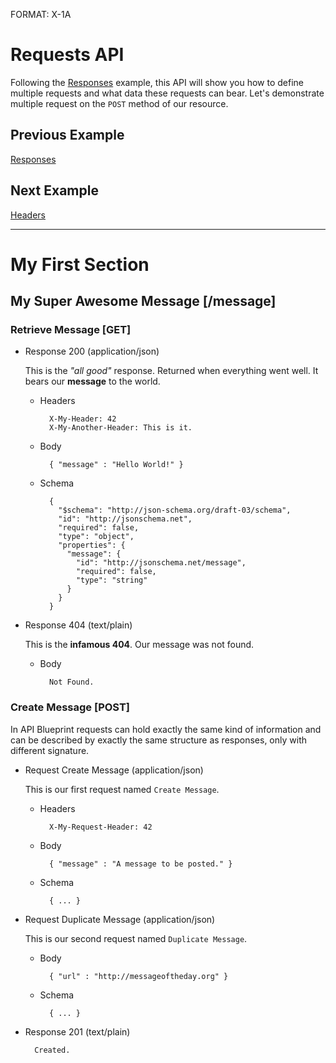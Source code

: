 FORMAT: X-1A

# Requests API
Following the [Responses](https://github.com/apiaryio/api-blueprint/blob/master/examples/5.%20Responses.md) example, this API will show you how to define multiple requests and what data these requests can bear. Let's demonstrate multiple request on the `POST` method of our resource.

## Previous Example
[Responses](https://github.com/apiaryio/api-blueprint/blob/master/examples/5.%20Responses.md)

## Next Example
[Headers](https://github.com/apiaryio/api-blueprint/blob/master/examples/7.%20Headers.md)

---

# My First Section

## My Super Awesome Message [/message]

### Retrieve Message [GET]

+ Response 200 (application/json)

  This is the *"all good"* response. Returned when everything went well. It bears our **message** to the world.

    + Headers

            X-My-Header: 42
            X-My-Another-Header: This is it.

    + Body

            { "message" : "Hello World!" }

    + Schema

            {
              "$schema": "http://json-schema.org/draft-03/schema",
              "id": "http://jsonschema.net",
              "required": false,
              "type": "object",
              "properties": {
                "message": {
                  "id": "http://jsonschema.net/message",
                  "required": false,
                  "type": "string"
                }
              }
            }

+ Response 404 (text/plain)

  This is the **infamous 404**. Our message was not found.

    + Body

            Not Found.
        
### Create Message [POST]
In API Blueprint requests can hold exactly the same kind of information and can be described by exactly the same structure as responses, only with different signature. 

+ Request Create Message (application/json)
  
  This is our first request named `Create Message`.

    + Headers

            X-My-Request-Header: 42
    
    + Body
        
            { "message" : "A message to be posted." }

    + Schema

            { ... }

+ Request Duplicate Message (application/json)
  
  This is our second request named `Duplicate Message`.
    
    + Body
        
            { "url" : "http://messageoftheday.org" }

    + Schema

            { ... }            
        
+ Response 201 (text/plain)
        
        Created.

